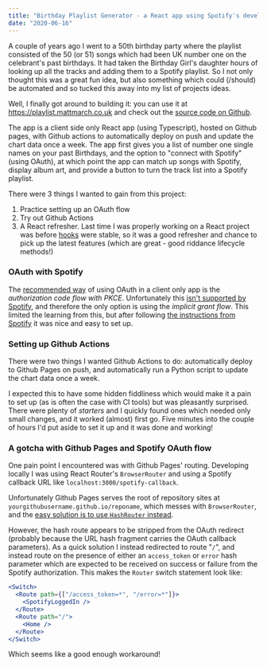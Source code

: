 ```yaml
---
title: "Birthday Playlist Generator - a React app using Spotify's developer API deployed to Github Pages"
date: "2020-06-16"
---
```


A couple of years ago I went to a 50th birthday party where the playlist consisted of the 50 (or 51) songs which had been UK number one on the celebrant's past birthdays. It had taken the Birthday Girl's daughter hours of looking up all the tracks and adding them to a Spotify playlist. So I not only thought this was a great fun idea, but also something which could (/should) be automated and so tucked this away into my list of projects ideas.

Well, I finally got around to building it: you can use it at https://playlist.mattmarch.co.uk and check out the [source code on Github](https://github.com/mattmarch/BirthdayPlaylist).

The app is a client side only React app (using Typescript), hosted on Github pages, with Github actions to automatically deploy on push and update the chart data once a week. The app first gives you a list of number one single names on your past Birthdays, and the option to "connect with Spotify" (using OAuth), at which point the app can match up songs with Spotify, display album art, and provide a button to turn the track list into a Spotify playlist.

There were 3 things I wanted to gain from this project:

1. Practice setting up an OAuth flow
2. Try out Github Actions
3. A React refresher. Last time I was properly working on a React project was before [hooks](https://reactjs.org/docs/hooks-intro.html) were stable, so it was a good refresher and chance to pick up the latest features (which are great - good riddance lifecycle methods!)

### OAuth with Spotify

The [recommended way](https://oauth.net/2/grant-types/implicit/) of using OAuth in a client only app is the _authorization code flow with PKCE_. Unfortunately this [isn't supported by Spotify](https://community.spotify.com/t5/Spotify-for-Developers/Authentication-API-failing-in-production-right-now/m-p/4960693/highlight/true#M234), and therefore the only option is using the _implicit grant flow_. This limited the learning from this, but after following [the instructions from Spotify](https://developer.spotify.com/documentation/general/guides/authorization-guide/#implicit-grant-flow) it was nice and easy to set up.

### Setting up Github Actions

There were two things I wanted Github Actions to do: automatically deploy to Github Pages on push, and automatically run a Python script to update the chart data once a week.

I expected this to have some hidden fiddliness which would make it a pain to set up (as is often the case with CI tools) but was pleasantly surprised. There were plenty of _starters_ and I quickly found ones which needed only small changes, and it worked (almost) first go. Five minutes into the couple of hours I'd put aside to set it up and it was done and working!

### A gotcha with Github Pages and Spotify OAuth flow

One pain point I encountered was with Github Pages' routing. Developing locally I was using React Router's `BrowserRouter` and using a Spotify callback URL like `localhost:3000/spotify-callback`.

Unfortunately Github Pages serves the root of repository sites at `yourgithubusername.github.io/reponame`, which messes with `BrowserRouter`, and the [easy solution is to use `HashRouter` instead](https://stackoverflow.com/questions/46056414/getting-404-for-links-with-create-react-app-deployed-to-github-pages).

However, the hash route appears to be stripped from the OAuth redirect (probably because the URL hash fragment carries the OAuth callback parameters). As a quick solution I instead redirected to route "`/`", and instead route on the presence of either an `access_token` or `error` hash parameter which are expected to be received on success or failure from the Spotify authorization. This makes the `Router` switch statement look like:

```jsx
<Switch>
  <Route path={["/access_token=*", "/error=*"]}>
    <SpotifyLoggedIn />
  </Route>
  <Route path="/">
    <Home />
  </Route>
</Switch>
```

Which seems like a good enough workaround!
